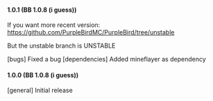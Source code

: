 #### 1.0.1 (BB 1.0.8 (i guess))

If you want more recent version: https://github.com/PurpleBirdMC/PurpleBird/tree/unstable

But the unstable branch is UNSTABLE

[bugs] Fixed a bug
[dependencies] Added mineflayer as dependency



#### 1.0.0 (BB 1.0.8 (i guess))

[general] Initial release
